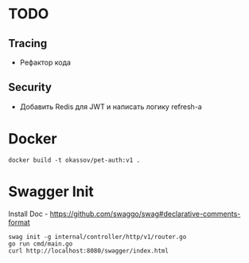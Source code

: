 # TODO

## Tracing
  - Рефактор кода

## Security

  - Добавить Redis для JWT и написать логику refresh-а

# Docker

```
docker build -t okassov/pet-auth:v1 .
```

# Swagger Init

Install Doc - https://github.com/swaggo/swag#declarative-comments-format

```
swag init -g internal/controller/http/v1/router.go
go run cmd/main.go
curl http://localhost:8080/swagger/index.html
```
